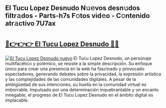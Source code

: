 ## El Tucu Lopez Desnudo N𝚞𝚎vos desn𝚞dos filtr𝚊dos - Parts-h7s F𝚘tos vid𝚎o - C𝚘ntenido atr𝚊ctivo 7U7ax

# <h2><a href="http://mb6qipm.tromn.icu/?c=El+Tucu+Lopez+Desnudo">🔗👉👉👉 El Tucu Lopez Desnudo 🔗🔗</a></h2>

[![El Tucu Lopez Desnudo nuevo](https://i.imgur.com/pEAQMta.gif)](http://mb6qipm.tromn.icu/?c=El+Tucu+Lopez+Desnudo)
El Tucu Lopez Desnudo, un personaje multifacético y polémico, se resiste a la simple descripción. Su enfoque único para crear una presencia en la web ha fascinado y provocado espectadores, generando debates sobre la privacidad, la expresión artística y las complejidades de las comunidades digitales. A pesar de la ambigüedad de sus intenciones, su huella en la comunidad virtual es imborrable. Impulsado por una determinación inquebrantable y un encanto innegable, el progreso de El Tucu Lopez Desnudo en el ámbito digital es implacable.
